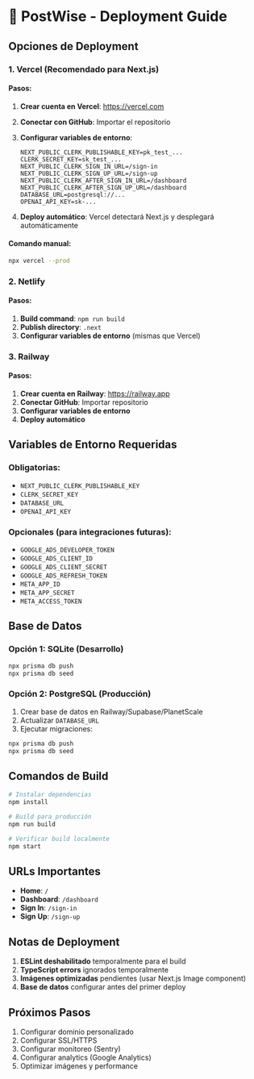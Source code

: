 # 🚀 PostWise - Deployment Guide

## Opciones de Deployment

### 1. Vercel (Recomendado para Next.js)

#### Pasos:
1. **Crear cuenta en Vercel**: https://vercel.com
2. **Conectar con GitHub**: Importar el repositorio
3. **Configurar variables de entorno**:
   ```
   NEXT_PUBLIC_CLERK_PUBLISHABLE_KEY=pk_test_...
   CLERK_SECRET_KEY=sk_test_...
   NEXT_PUBLIC_CLERK_SIGN_IN_URL=/sign-in
   NEXT_PUBLIC_CLERK_SIGN_UP_URL=/sign-up
   NEXT_PUBLIC_CLERK_AFTER_SIGN_IN_URL=/dashboard
   NEXT_PUBLIC_CLERK_AFTER_SIGN_UP_URL=/dashboard
   DATABASE_URL=postgresql://...
   OPENAI_API_KEY=sk-...
   ```

4. **Deploy automático**: Vercel detectará Next.js y desplegará automáticamente

#### Comando manual:
```bash
npx vercel --prod
```

### 2. Netlify

#### Pasos:
1. **Build command**: `npm run build`
2. **Publish directory**: `.next`
3. **Configurar variables de entorno** (mismas que Vercel)

### 3. Railway

#### Pasos:
1. **Crear cuenta en Railway**: https://railway.app
2. **Conectar GitHub**: Importar repositorio
3. **Configurar variables de entorno**
4. **Deploy automático**

## Variables de Entorno Requeridas

### Obligatorias:
- `NEXT_PUBLIC_CLERK_PUBLISHABLE_KEY`
- `CLERK_SECRET_KEY`
- `DATABASE_URL`
- `OPENAI_API_KEY`

### Opcionales (para integraciones futuras):
- `GOOGLE_ADS_DEVELOPER_TOKEN`
- `GOOGLE_ADS_CLIENT_ID`
- `GOOGLE_ADS_CLIENT_SECRET`
- `GOOGLE_ADS_REFRESH_TOKEN`
- `META_APP_ID`
- `META_APP_SECRET`
- `META_ACCESS_TOKEN`

## Base de Datos

### Opción 1: SQLite (Desarrollo)
```bash
npx prisma db push
npx prisma db seed
```

### Opción 2: PostgreSQL (Producción)
1. Crear base de datos en Railway/Supabase/PlanetScale
2. Actualizar `DATABASE_URL`
3. Ejecutar migraciones:
```bash
npx prisma db push
npx prisma db seed
```

## Comandos de Build

```bash
# Instalar dependencias
npm install

# Build para producción
npm run build

# Verificar build localmente
npm start
```

## URLs Importantes

- **Home**: `/`
- **Dashboard**: `/dashboard`
- **Sign In**: `/sign-in`
- **Sign Up**: `/sign-up`

## Notas de Deployment

1. **ESLint deshabilitado** temporalmente para el build
2. **TypeScript errors** ignorados temporalmente
3. **Imágenes optimizadas** pendientes (usar Next.js Image component)
4. **Base de datos** configurar antes del primer deploy

## Próximos Pasos

1. Configurar dominio personalizado
2. Configurar SSL/HTTPS
3. Configurar monitoreo (Sentry)
4. Configurar analytics (Google Analytics)
5. Optimizar imágenes y performance
